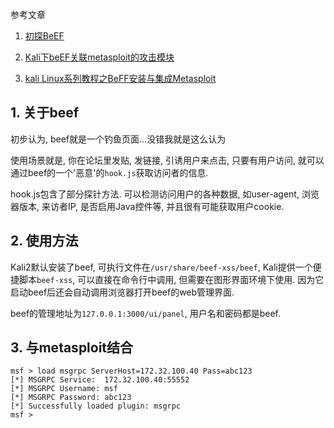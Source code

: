 
参考文章

1. [初探BeEF](http://blog.csdn.net/emaste_r/article/details/17091067)

2. [Kali下beEF关联metasploit的攻击模块](http://www.metasploit.cn/thread-761-1-1.html)

3. [kali Linux系列教程之BeFF安装与集成Metasploit](http://www.cnblogs.com/xuanhun/p/4203143.html)

## 1. 关于beef

初步认为, beef就是一个钓鱼页面...没错我就是这么认为

使用场景就是, 你在论坛里发贴, 发链接, 引诱用户来点击, 只要有用户访问, 就可以通过beef的一个'恶意'的`hook.js`获取访问者的信息.

hook.js包含了部分探针方法. 可以检测访问用户的各种数据, 如user-agent, 浏览器版本, 来访者IP, 是否启用Java控件等, 并且很有可能获取用户cookie.

## 2. 使用方法

Kali2默认安装了beef, 可执行文件在`/usr/share/beef-xss/beef`, Kali提供一个便捷脚本`beef-xss`, 可以直接在命令行中调用, 但需要在图形界面环境下使用. 因为它启动beef后还会自动调用浏览器打开beef的web管理界面.

beef的管理地址为`127.0.0.1:3000/ui/panel`, 用户名和密码都是beef.

## 3. 与metasploit结合

```
msf > load msgrpc ServerHost=172.32.100.40 Pass=abc123
[*] MSGRPC Service:  172.32.100.40:55552 
[*] MSGRPC Username: msf
[*] MSGRPC Password: abc123
[*] Successfully loaded plugin: msgrpc
msf > 
```
